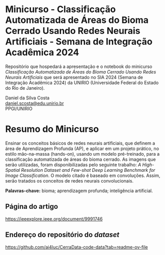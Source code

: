 # Minicurso - Classificação Automatizada de Áreas do Bioma Cerrado Usando Redes Neurais Artificiais - Semana de Integração Acadêmica 2024

Repositório que hospedará a apresentação e o notebook do minicurso *Classificação Automatizada de Áreas do Bioma Cerrado Usando Redes Neurais Artificiais* que será apresentado no SIA 2024 (Semana de Integração Acadêmica 2024) da UNIRIO (Universidade Federal do Estado do Rio de Janeiro).

Daniel da Silva Costa
</br>
daniel.scosta@edu.unirio.br
</br>
PPGI/UNIRIO

</hr>

# Resumo do Minicurso

Ensinar os conceitos básicos de redes neurais artificiais, que definem a área de Aprendizagem Profunda (AP), e aplicar em um projeto prático, no estilo mão-na-massa (hands-on), usando um modelo pré-treinado, para a classificação automatizada de áreas do bioma cerrado. As imagens que serão utilizadas, foram disponibilizadas pelo seguinte trabalho: *A High-Spatial Resolution Dataset and Few-shot Deep Learning Benchmark for Image Classification*. O modelo citado é baseado em convoluções. Assim, serão tratados os conceitos de redes neurais convolucionais.

**Palavras-chave:** bioma; aprendizagem profunda; inteligência artificial.

## Página do artigo

https://ieeexplore.ieee.org/document/9991746

## Endereço do repositório do *dataset*

https://github.com/ai4luc/CerraData-code-data?tab=readme-ov-file
